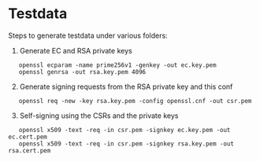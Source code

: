  # Testdata
 
 Steps to generate testdata under various folders:

   1. Generate EC and RSA private keys

   ```
      openssl ecparam -name prime256v1 -genkey -out ec.key.pem
      openssl genrsa -out rsa.key.pem 4096
   ```

   2. Generate signing requests from the RSA private key and this conf

   ```
      openssl req -new -key rsa.key.pem -config openssl.cnf -out csr.pem
   ```

   3. Self-signing using the CSRs and the private keys

   ```
      openssl x509 -text -req -in csr.pem -signkey ec.key.pem -out ec.cert.pem
      openssl x509 -text -req -in csr.pem -signkey rsa.key.pem -out rsa.cert.pem
   ```
